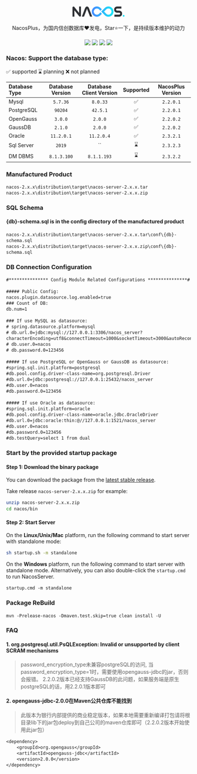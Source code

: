 <p align = "center">
<img src="doc/Nacos_Logo.png" width="28%" syt height="28%" />
<br><br>
NacosPlus，为国内信创数据库❤️发电，Star⭐一下，是持续版本维护的动力
<br>
<br>
<a title="GitHub Watchers" target="_blank" href="https://github.com/dylan-tao/nacos-plus/watchers"><img src="https://img.shields.io/github/watchers/dylan-tao/nacos-plus.svg?label=Watchers&style=social"></a>  
<a title="GitHub Stars" target="_blank" href="https://github.com/dylan-tao/nacos-plus/stargazers"><img src="https://img.shields.io/github/stars/dylan-tao/nacos-plus.svg?label=Stars&style=social"></a>  
<a title="GitHub Forks" target="_blank" href="https://github.com/dylan-tao/nacos-plus/network/members"><img src="https://img.shields.io/github/forks/dylan-tao/nacos-plus.svg?label=Forks&style=social"></a>  
<a title="Author GitHub Followers" target="_blank" href="https://github.com/dylan-tao"><img src="https://img.shields.io/github/followers/dylan-tao.svg?label=Followers&style=social"></a>
<br>
</p>

### Nacos: Support the database type: 
✅ supported   ⌛ planning   ❌ not planned

| Database Type     | Database Version | Database Client Version | Supported | NacosPlus Version |
|:------------------|:----------------:|:-----------------------:|:---------:|:-----------------:|
| Mysql             |     `5.7.36`     |        `8.0.33`         |     ✅     |     `2.2.0.1`     |
| PostgreSQL        |     `90204`      |        `42.5.1`         |     ✅     |     `2.2.0.1`     |
| OpenGauss         |     `3.0.0`      |         `2.0.0`         |     ✅     |     `2.2.0.2`     |
| GaussDB           |     `2.1.0`      |         `2.0.0`         |     ✅     |     `2.2.0.2`     |
| Oracle            |    `11.2.0.1`    |       `11.2.0.4`        |     ✅     |     `2.3.2.1`     |
| Sql Server        |      `2019`      |          ``             |     ⌛     |     `2.3.2.3`     |
| DM DBMS           |   `8.1.3.100`    |       `8.1.1.193`       |     ⌛     |     `2.3.2.2`     |

### Manufactured Product
```
nacos-2.x.x\distribution\target\nacos-server-2.x.x.tar
nacos-2.x.x\distribution\target\nacos-server-2.x.x.zip
```
### SQL Schema
#### {db}-schema.sql is in the config directory of the manufactured product
```
nacos-2.x.x\distribution\target\nacos-server-2.x.x.tar\conf\{db}-schema.sql
nacos-2.x.x\distribution\target\nacos-server-2.x.x.zip\conf\{db}-schema.sql
```
### DB Connection Configuration
```
#*************** Config Module Related Configurations ***************#

##### Public Config:
nacos.plugin.datasource.log.enabled=true
### Count of DB:
db.num=1

### If use MySQL as datasource:
# spring.datasource.platform=mysql
# db.url.0=jdbc:mysql://127.0.0.1:3306/nacos_server?characterEncoding=utf8&connectTimeout=1000&socketTimeout=3000&autoReconnect=true&useUnicode=true&useSSL=false&serverTimezone=UTC
# db.user.0=nacos
# db.password.0=123456

##### If use PostgreSQL or OpenGauss or GaussDB as datasource:
#spring.sql.init.platform=postgresql
#db.pool.config.driver-class-name=org.postgresql.Driver
#db.url.0=jdbc:postgresql://127.0.0.1:25432/nacos_server
#db.user.0=nacos
#db.password.0=123456

##### If use Oracle as datasource:
#spring.sql.init.platform=oracle
#db.pool.config.driver-class-name=oracle.jdbc.OracleDriver
#db.url.0=jdbc:oracle:thin:@//127.0.0.1:1521/nacos_server
#db.user.0=nacos
#db.password.0=123456
#db.testQuery=select 1 from dual
```

### Start by the provided startup package

#### Step 1: Download the binary package 

You can download the package from the [latest stable release](https://github.com/alibaba/nacos/releases).  

Take release `nacos-server-2.x.x.zip` for example:
```sh
unzip nacos-server-2.x.x.zip
cd nacos/bin 
``` 

#### Step 2: Start Server

On the **Linux/Unix/Mac** platform, run the following command to start server with standalone mode: 
```sh
sh startup.sh -m standalone
```

On the **Windows** platform, run the following command to start server with standalone mode.  Alternatively, you can also double-click the `startup.cmd` to run NacosServer.
```
startup.cmd -m standalone
```

### Package ReBuild
```
mvn -Prelease-nacos -Dmaven.test.skip=true clean install -U
```

### FAQ
#### 1. org.postgresql.util.PsQLException: Invalid or unsupported by client SCRAM mechanisms
> password_encryption_type未兼容postgreSQL的访问, 当password_encryption_type=1时，需要使用opengauss-jdbc的jar，否则会报错。
2.2.0.2版本已经支持GaussDB的此问题，如果服务端是原生postgreSQL的话，用2.2.0.1版本即可
#### 2. opengauss-jdbc-2.0.0在Maven公共仓库不能找到
> 此版本为银行内部提供的商业稳定版本，如果本地需要重新编译打包请将根目录lib下的jar包deploy到自己公司的maven仓库即可（2.2.0.2版本开始使用此jar包）
  ```
  <dependency>
      <groupId>org.opengauss</groupId>
      <artifactId>opengauss-jdbc</artifactId>
      <version>2.0.0</version>
  </dependency>
  ```
